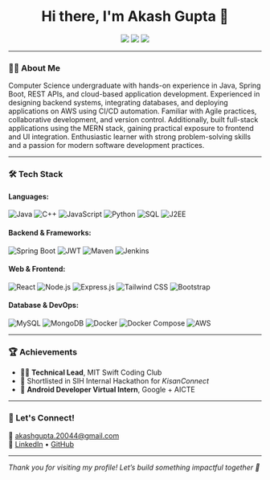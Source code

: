 <h1 align="center">Hi there, I'm Akash Gupta 👋</h1>

<p align="center">
  <a href="mailto:akashgupta.20044@gmail.com"><img src="https://img.shields.io/badge/email-%23EA4335.svg?&style=for-the-badge&logo=gmail&logoColor=white" /></a>
  <a href="https://www.linkedin.com/in/akashgupta-cs"><img src="https://img.shields.io/badge/linkedin-%230077B5.svg?&style=for-the-badge&logo=linkedin&logoColor=white" /></a>
  <a href="https://github.com/akashgupta-git"><img src="https://img.shields.io/badge/github-%2312100E.svg?&style=for-the-badge&logo=github&logoColor=white" /></a>
</p>

---

### 👨‍💻 About Me
Computer Science undergraduate with hands-on experience in Java, Spring Boot, REST APIs, and cloud-based application
development. Experienced in designing backend systems, integrating databases, and deploying applications on AWS using CI/CD
automation. Familiar with Agile practices, collaborative development, and version control. Additionally, built full-stack applications
using the MERN stack, gaining practical exposure to frontend and UI integration. Enthusiastic learner with strong problem-solving
skills and a passion for modern software development practices.

---

### 🛠️ Tech Stack

#### Languages:
![Java](https://img.shields.io/badge/-Java-007396?style=flat&logo=java)
![C++](https://img.shields.io/badge/-C++-00599C?style=flat&logo=cplusplus&logoColor=white)
![JavaScript](https://img.shields.io/badge/-JavaScript-F7DF1E?style=flat&logo=javascript&logoColor=black)
![Python](https://img.shields.io/badge/-Python-3776AB?style=flat&logo=python)
![SQL](https://img.shields.io/badge/-SQL-4479A1?style=flat&logo=mysql&logoColor=white)
![J2EE](https://img.shields.io/badge/-J2EE-007396?style=flat&logo=java&logoColor=white)

#### Backend & Frameworks:
![Spring Boot](https://img.shields.io/badge/-SpringBoot-6DB33F?style=flat&logo=springboot&logoColor=white)
![JWT](https://img.shields.io/badge/-JWT-000000?style=flat&logo=jwt&logoColor=white)
![Maven](https://img.shields.io/badge/-Maven-C71A36?style=flat&logo=apachemaven&logoColor=white)
![Jenkins](https://img.shields.io/badge/-Jenkins-D24939?style=flat&logo=jenkins&logoColor=white)

#### Web & Frontend:
![React](https://img.shields.io/badge/-React-61DAFB?style=flat&logo=react)
![Node.js](https://img.shields.io/badge/-Node.js-339933?style=flat&logo=nodedotjs&logoColor=white)
![Express.js](https://img.shields.io/badge/-Express.js-000000?style=flat&logo=express)
![Tailwind CSS](https://img.shields.io/badge/-Tailwind-06B6D4?style=flat&logo=tailwindcss)
![Bootstrap](https://img.shields.io/badge/-Bootstrap-7952B3?style=flat&logo=bootstrap)

#### Database & DevOps:
![MySQL](https://img.shields.io/badge/-MySQL-4479A1?style=flat&logo=mysql&logoColor=white)
![MongoDB](https://img.shields.io/badge/-MongoDB-47A248?style=flat&logo=mongodb&logoColor=white)
![Docker](https://img.shields.io/badge/-Docker-2496ED?style=flat&logo=docker)
![Docker Compose](https://img.shields.io/badge/-DockerCompose-2496ED?style=flat&logo=docker&logoColor=white)
![AWS](https://img.shields.io/badge/-AWS-232F3E?style=flat&logo=amazonaws)


---

### 🏆 Achievements

- 👨‍🏫 **Technical Lead**, MIT Swift Coding Club
- 🥇 Shortlisted in SIH Internal Hackathon for *KisanConnect*
- 📱 **Android Developer Virtual Intern**, Google + AICTE

---

### 🤝 Let's Connect!

📧 akashgupta.20044@gmail.com  
🔗 [LinkedIn](https://www.linkedin.com/in/akashgupta-cs) • [GitHub](https://github.com/akashgupta-git)

---

*Thank you for visiting my profile! Let’s build something impactful together 🚀*

